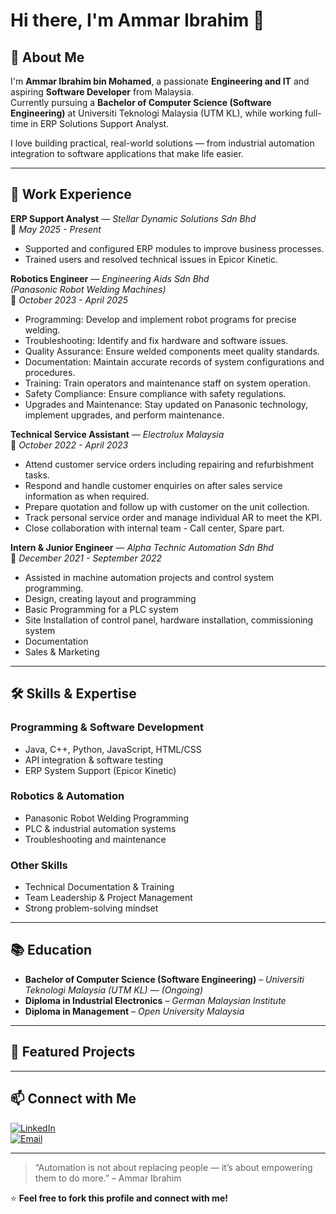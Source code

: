 # Hi there, I'm Ammar Ibrahim 👋  

## 🚀 About Me  
I'm **Ammar Ibrahim bin Mohamed**, a passionate **Engineering and IT** and aspiring **Software Developer** from Malaysia.  
Currently pursuing a **Bachelor of Computer Science (Software Engineering)** at Universiti Teknologi Malaysia (UTM KL), while working full-time in ERP Solutions Support Analyst.  

I love building practical, real-world solutions — from industrial automation integration to software applications that make life easier.  

---

## 💼 Work Experience  

**ERP Support Analyst** — *Stellar Dynamic Solutions Sdn Bhd*  
📅 *May 2025 - Present*  
- Supported and configured ERP modules to improve business processes.  
- Trained users and resolved technical issues in Epicor Kinetic.  

**Robotics Engineer** — *Engineering Aids Sdn Bhd*  
*(Panasonic Robot Welding Machines)*  
📅 *October 2023 - April 2025*  
- Programming: Develop and implement robot programs for precise welding.
- Troubleshooting: Identify and fix hardware and software issues.
- Quality Assurance: Ensure welded components meet quality standards.
- Documentation: Maintain accurate records of system configurations and procedures.
- Training: Train operators and maintenance staff on system operation.
- Safety Compliance: Ensure compliance with safety regulations.
- Upgrades and Maintenance: Stay updated on Panasonic technology, implement upgrades, and perform maintenance.

**Technical Service Assistant** — *Electrolux Malaysia*  
📅 *October 2022 - April 2023*  
- Attend customer service orders including repairing and refurbishment tasks.
- Respond and handle customer enquiries on after sales service information as when required.
- Prepare quotation and follow up with customer on the unit collection.
- Track personal service order and manage individual AR to meet the KPI.
- Close collaboration with internal team - Call center, Spare part.

**Intern & Junior Engineer** — *Alpha Technic Automation Sdn Bhd*  
📅 *December 2021 - September 2022*  
- Assisted in machine automation projects and control system programming.
- Design, creating layout and programming
- Basic Programming for a PLC system
- Site Installation of control panel, hardware installation, commissioning system
- Documentation
- Sales & Marketing

---

## 🛠 Skills & Expertise  

### **Programming & Software Development**  
- Java, C++, Python, JavaScript, HTML/CSS
- API integration & software testing
- ERP System Support (Epicor Kinetic)

### **Robotics & Automation**  
- Panasonic Robot Welding Programming
- PLC & industrial automation systems
- Troubleshooting and maintenance

### **Other Skills**  
- Technical Documentation & Training
- Team Leadership & Project Management
- Strong problem-solving mindset

---

## 📚 Education  
- **Bachelor of Computer Science (Software Engineering)** – *Universiti Teknologi Malaysia (UTM KL)* — *(Ongoing)*  
- **Diploma in Industrial Electronics** – *German Malaysian Institute*  
- **Diploma in Management** – *Open University Malaysia*  

---

## 📌 Featured Projects  


---

## 📫 Connect with Me  
[![LinkedIn](https://img.shields.io/badge/LinkedIn-Profile-blue)]([#](https://www.linkedin.com/in/ammar-ibrahim-mohamed-180328217/))  
[![Email](https://img.shields.io/badge/Email-ammaribrahim1995@gmail.com-red)](mailto:ammaribrahim1995@gmail.com)  

---

> “Automation is not about replacing people — it’s about empowering them to do more.” – Ammar Ibrahim  

⭐ **Feel free to fork this profile and connect with me!**  

